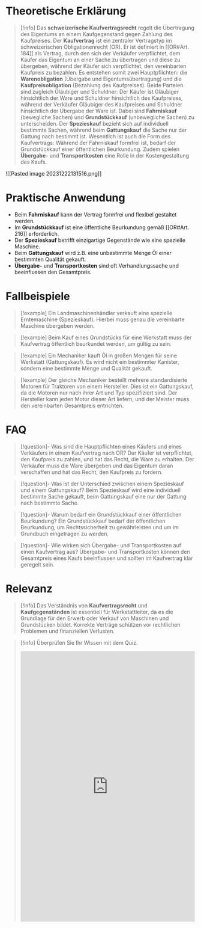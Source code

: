 # Theoretische Erklärung
>[!info] 
>Das **schweizerische Kaufvertragsrecht** regelt die Übertragung des Eigentums an einem Kaufgegenstand gegen Zahlung des Kaufpreises. 
>Der **Kaufvertrag** ist ein zentraler Vertragstyp im schweizerischen Obligationenrecht (OR). Er ist definiert in [[OR#Art. 184]] als Vertrag, durch den sich der Verkäufer verpflichtet, dem Käufer das Eigentum an einer Sache zu übertragen und diese zu übergeben, während der Käufer sich verpflichtet, den vereinbarten Kaufpreis zu bezahlen. Es entstehen somit zwei Hauptpflichten: die **Warenobligation** (Übergabe und Eigentumsübertragung) und die **Kaufpreisobligation** (Bezahlung des Kaufpreises). Beide Parteien sind zugleich Gläubiger und Schuldner: Der Käufer ist Gläubiger hinsichtlich der Ware und Schuldner hinsichtlich des Kaufpreises, während der Verkäufer Gläubiger des Kaufpreises und Schuldner hinsichtlich der Übergabe der Ware ist.
>Dabei sind **Fahrniskauf** (bewegliche Sachen) und **Grundstückkauf** (unbewegliche Sachen) zu unterscheiden. Der **Spezieskauf** bezieht sich auf individuell bestimmte Sachen, während beim **Gattungskauf** die Sache nur der Gattung nach bestimmt ist. Wesentlich ist auch die Form des Kaufvertrags: Während der Fahrniskauf formfrei ist, bedarf der Grundstückkauf einer öffentlichen Beurkundung. Zudem spielen **Übergabe-** und **Transportkosten** eine Rolle in der Kostengestaltung des Kaufs.

![[Pasted image 20231222131516.png]]
# Praktische Anwendung
- Beim **Fahrniskauf** kann der Vertrag formfrei und flexibel gestaltet werden.
- Im **Grundstückkauf** ist eine öffentliche Beurkundung gemäß [[OR#Art. 216]] erforderlich.
- Der **Spezieskauf** betrifft einzigartige Gegenstände wie eine spezielle Maschine.
- Beim **Gattungskauf** wird z.B. eine unbestimmte Menge Öl einer bestimmten Qualität gekauft.
- **Übergabe-** und **Transportkosten** sind oft Verhandlungssache und beeinflussen den Gesamtpreis.

# Fallbeispiele
>[!example] Ein Landmaschinenhändler verkauft eine spezielle Erntemaschine (Spezieskauf). Hierbei muss genau die vereinbarte Maschine übergeben werden.

>[!example] Beim Kauf eines Grundstücks für eine Werkstatt muss der Kaufvertrag öffentlich beurkundet werden, um gültig zu sein.

>[!example] Ein Mechaniker kauft Öl in großen Mengen für seine Werkstatt (Gattungskauf). Es wird nicht ein bestimmter Kanister, sondern eine bestimmte Menge und Qualität gekauft.

>[!example] Der gleiche Mechaniker bestellt mehrere standardisierte Motoren für Traktoren von einem Hersteller. Dies ist ein Gattungskauf, da die Motoren nur nach ihrer Art und Typ spezifiziert sind. Der Hersteller kann jeden Motor dieser Art liefern, und der Meister muss den vereinbarten Gesamtpreis entrichten.
# FAQ
>[!question]- Was sind die Hauptpflichten eines Käufers und eines Verkäufers in einem Kaufvertrag nach OR?
>Der Käufer ist verpflichtet, den Kaufpreis zu zahlen, und hat das Recht, die Ware zu erhalten. Der Verkäufer muss die Ware übergeben und das Eigentum daran verschaffen und hat das Recht, den Kaufpreis zu fordern.

>[!question]- Was ist der Unterschied zwischen einem Spezieskauf und einem Gattungskauf?
>Beim Spezieskauf wird eine individuell bestimmte Sache gekauft, beim Gattungskauf eine nur der Gattung nach bestimmte Sache.

>[!question]- Warum bedarf ein Grundstückkauf einer öffentlichen Beurkundung?
>Ein Grundstückkauf bedarf der öffentlichen Beurkundung, um Rechtssicherheit zu gewährleisten und um im Grundbuch eingetragen zu werden.

>[!question]- Wie wirken sich Übergabe- und Transportkosten auf einen Kaufvertrag aus?
>Übergabe- und Transportkosten können den Gesamtpreis eines Kaufs beeinflussen und sollten im Kaufvertrag klar geregelt sein.

# Relevanz
>[!info] 
>Das Verständnis von **Kaufvertragsrecht** und **Kaufgegenständen** ist essentiell für Werkstattleiter, da es die Grundlage für den Erwerb oder Verkauf von Maschinen und Grundstücken bildet. Korrekte Verträge schützen vor rechtlichen Problemen und finanziellen Verlusten.

>[!info] Überprüfen Sie Ihr Wissen mit dem Quiz.
><iframe src="https://app.Lumi.education/api/v1/run/g-jg1y/embed" width="100%" height="720" frameborder="0" allowfullscreen="allowfullscreen" allow="geolocation *; microphone *; camera *; midi *; encrypted-media *"></iframe><script src="https://app.Lumi.education/api/v1/h5p/core/js/h5p-resizer.js" charset="UTF-8" />



[[]]